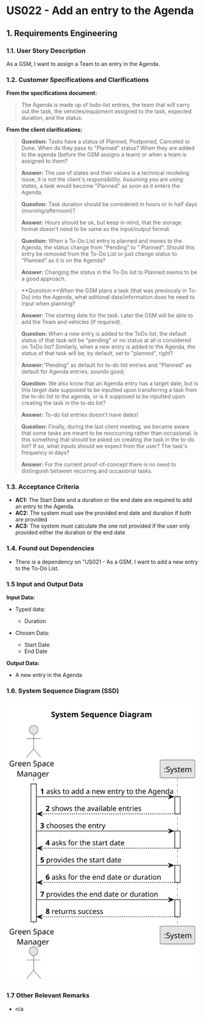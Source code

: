 # US022 - Add an entry to the Agenda

## 1. Requirements Engineering

### 1.1. User Story Description

As a GSM, I want to assign a Team to an entry in the Agenda.

### 1.2. Customer Specifications and Clarifications

**From the specifications document:**

> The Agenda is made up of todo-list entries, the team that will carry out the task,
> the vehicles/equipment assigned
> to the task, expected duration, and the status.


**From the client clarifications:**

> **Question:** Tasks have a status of Planned, Postponed, Canceled or Done. When do they pass to "Planned" status? When
> they are added to the agenda (before the GSM assigns a team) or when a team is assigned to them?
>
>**Answer:** The use of states and their values is a technical modeling issue, it is not the client's responsibility.
> Assuming you are using states, a task would become "Planned" as soon as it enters the Agenda.

> **Question:** Task duration should be considered in hours or in half days (morning/afternoon)?
>
>**Answer:** Hours should be ok, but keep in mind, that the storage format doesn't need to be same as the input/output
> format.

> **Question:** When a To-Do List entry is planned and moves to the Agenda, the status change from "Pending" to "
> Planned". Should this entry be removed from the To-Do List or just change status to "Planned" as it is on the Agenda?
>
>**Answer:** Changing the status in the To-Do list to Planned seems to be a good approach.

> **Question:**When the GSM plans a task (that was previously in To-Do) into the Agenda, what aditional data/information
> does he need to input when planning?
>
>**Answer:** The starting date for the task.
> Later the GSM will be able to add the Team and vehicles (if required).

> **Question:** When a new entry is added to the ToDo list, the default status of that task will be "pending" or no status at all is
> considered on ToDo list?
> Similarly, when a new entry is added to the Agenda, the status of that task will be, by default, set to "planned",
> right?
>
> **Answer:**"Pending" as default for to-do list entries and "Planned" as default for Agenda entries, sounds good;

> **Question:** We also know that an Agenda entry has a target date, but is this target date supposed to be inputted upon transferring a task from the to-do list to the agenda, or is it supposed to be inputted upon creating the task in the to-do list?
> 
> **Answer:** To-do list entries doesn't have dates!

> **Question:** Finally, during the last client meeting, we became aware that some tasks are meant to be reoccurring rather than occasional. Is this something that should be asked on creating the task in the to-do list? If so, what inputs should we expect from the user? The task's frequency in days?
> 
> **Answer:** For the current proof-of-concept there is no need to distinguish between recurring and occasional tasks.

### 1.3. Acceptance Criteria

* **AC1:** The Start Date and a duration or the end date  are required to add an entry to the Agenda.
* **AC2:** The system must use the provided end date and duration if both are provided
* **AC3:** The system must calculate the one not provided if the user only provided either the duration or the end date

### 1.4. Found out Dependencies

* There is a dependency on "US021 - As a GSM, I want to add a new entry to the To-Do List.

### 1.5 Input and Output Data

**Input Data:**

* Typed data:
    * Duration

* Chosen Data:
    * Start Date
    * End Date

**Output Data:**

* A new entry in the Agenda

### 1.6. System Sequence Diagram (SSD)

![System Sequence Diagram - Alternative One](svg/us0022-System_Sequence_Diagram.svg)

### 1.7 Other Relevant Remarks

* n/a